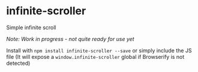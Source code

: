 # infinite-scroller
Simple infinite scroll

*Note: Work in progress - not quite ready for use yet*

Install with `npm install infinite-scroller --save` or simply include the JS file (It will expose a `window.infinite-scroller` global if Browserify is not detected)
